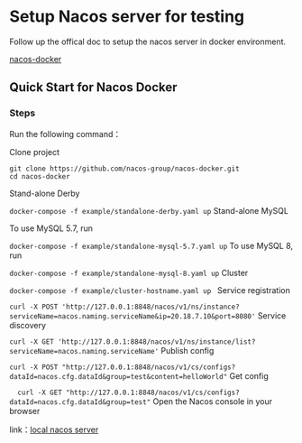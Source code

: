 # Setup Nacos server for testing

Follow up the offical doc to setup the nacos server in docker environment.

[nacos-docker](https://nacos.io/zh-cn/docs/quick-start-docker.html)

## Quick Start for Nacos Docker

### Steps

Run the following command：

Clone project

```
git clone https://github.com/nacos-group/nacos-docker.git
cd nacos-docker
```
Stand-alone Derby

`docker-compose -f example/standalone-derby.yaml up`
Stand-alone MySQL

To use MySQL 5.7, run

`docker-compose -f example/standalone-mysql-5.7.yaml up`
To use MySQL 8, run

`docker-compose -f example/standalone-mysql-8.yaml up`
Cluster

`docker-compose -f example/cluster-hostname.yaml up `
Service registration

`curl -X POST 'http://127.0.0.1:8848/nacos/v1/ns/instance?serviceName=nacos.naming.serviceName&ip=20.18.7.10&port=8080'`
Service discovery

`curl -X GET 'http://127.0.0.1:8848/nacos/v1/ns/instance/list?serviceName=nacos.naming.serviceName'`
Publish config

`curl -X POST "http://127.0.0.1:8848/nacos/v1/cs/configs?dataId=nacos.cfg.dataId&group=test&content=helloWorld"`
Get config

`  curl -X GET "http://127.0.0.1:8848/nacos/v1/cs/configs?dataId=nacos.cfg.dataId&group=test"`
Open the Nacos console in your browser

link：[local nacos server](http://127.0.0.1:8848/nacos/)

